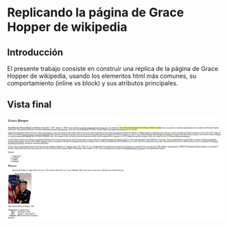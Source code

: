 # Replicando la página de Grace Hopper de wikipedia #

## Introducción
El presente trabajo consiste en construir una réplica de la página de Grace Hopper de wikipedia, usando los elementos html más comunes, su comportamiento (inline vs block) y sus atributos principales.

## Vista final
![Grace Hooper](assets/Muestra-online.jpg "Bio Grace Hooper")